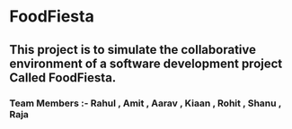 # FoodFiesta

## This project is to simulate the collaborative environment of a software development project Called FoodFiesta.

### Team Members :- Rahul , Amit , Aarav , Kiaan , Rohit , Shanu , Raja
